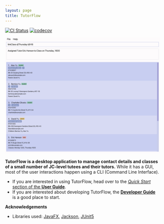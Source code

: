 ```yaml
---
layout: page
title: TutorFlow
---
```


[![CI Status](https://github.com/se-edu/addressbook-level3/workflows/Java%20CI/badge.svg)](https://github.com/se-edu/addressbook-level3/actions)
[![codecov](https://codecov.io/gh/se-edu/addressbook-level3/branch/master/graph/badge.svg)](https://codecov.io/gh/se-edu/addressbook-level3)

![Ui](images/Ui.png)

**TutorFlow is a desktop application to manage contact details and classes of a small number of JC-level tutees and their tutors.** While it has a GUI, most of the user interactions happen using a CLI (Command Line Interface).

* If you are interested in using TutorFlow, head over to the [_Quick Start_ section of the **User Guide**](UserGuide.html#quick-start).
* If you are interested about developing TutorFlow, the [**Developer Guide**](DeveloperGuide.html) is a good place to start.


**Acknowledgements**

* Libraries used: [JavaFX](https://openjfx.io/), [Jackson](https://github.com/FasterXML/jackson), [JUnit5](https://github.com/junit-team/junit5)
